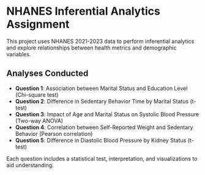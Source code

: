 # NHANES Inferential Analytics Assignment

This project uses NHANES 2021-2023 data to perform inferential analytics and explore relationships between health metrics and demographic variables.

## Analyses Conducted
- **Question 1**: Association between Marital Status and Education Level (Chi-square test)
- **Question 2**: Difference in Sedentary Behavior Time by Marital Status (t-test)
- **Question 3**: Impact of Age and Marital Status on Systolic Blood Pressure (Two-way ANOVA)
- **Question 4**: Correlation between Self-Reported Weight and Sedentary Behavior (Pearson correlation)
- **Question 5**: Difference in Diastolic Blood Pressure by Kidney Status (t-test)

Each question includes a statistical test, interpretation, and visualizations to aid understanding.
